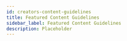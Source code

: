 ```yaml
---
id: creators-content-guidelines
title: Featured Content Guidelines
sidebar_label: Featured Content Guidelines
description: Placeholder
---
```


